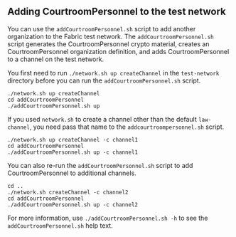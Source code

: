 ## Adding CourtroomPersonnel to the test network

You can use the `addCourtroomPersonnel.sh` script to add another organization to the Fabric test network. The `addCourtroomPersonnel.sh` script generates the CourtroomPersonnel crypto material, creates an CourtroomPersonnel organization definition, and adds CourtroomPersonnel to a channel on the test network.

You first need to run `./network.sh up createChannel` in the `test-network` directory before you can run the `addCourtroomPersonnel.sh` script.

```
./network.sh up createChannel
cd addCourtroomPersonnel
./addCourtroomPersonnel.sh up
```

If you used `network.sh` to create a channel other than the default `law-channel`, you need pass that name to the `addcourtroompersonnel.sh` script.
```
./network.sh up createChannel -c channel1
cd addCourtroomPersonnel
./addCourtroomPersonnel.sh up -c channel1
```

You can also re-run the `addCourtroomPersonnel.sh` script to add CourtroomPersonnel to additional channels.
```
cd ..
./network.sh createChannel -c channel2
cd addCourtroomPersonnel
./addCourtroomPersonnel.sh up -c channel2
```

For more information, use `./addCourtroomPersonnel.sh -h` to see the `addCourtroomPersonnel.sh` help text.
